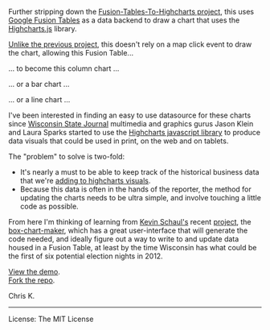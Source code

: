 <p>Further stripping down the <a href="https://github.com/chrislkeller/Fusion-Tables-To-Highcharts">Fusion-Tables-To-Highcharts project</a>, this uses <a href="http://www.google.com/fusiontables/">Google Fusion Tables</a> as a data backend to draw a chart that uses the <a href="http://www.highcharts.com/">Highcharts.js</a> library.</p>
<p><a href="http://www.projects.chrislkeller.com/ft-highcharts/" target="blank">Unlike the previous project</a>, this doesn't rely on a map click event to draw the chart, allowing this Fusion Table...</p>
<!-- <p><img class="posterous_plugin_object posterous_plugin_object_image" src="http://getfile1.posterous.com/getfile/files.posterous.com/temp-2011-12-12/ppEcbdDyJcekziiGaCkdDumcEHgColbIrboHFgpbjvuqxAghDwbhhtHxCFwA/Screen_Shot_2011-12-12_at_9.24.12_PM.png" alt="" width="400" /></p> -->
<p>... to become this column chart ...</p>
<!-- <p><img class="posterous_plugin_object posterous_plugin_object_image" src="http://getfile0.posterous.com/getfile/files.posterous.com/temp-2011-12-12/pkvwvBjaCmgggwFrrxllBegtJpnkFnfkshExtfaxFAIHdJJhApzjBnaEwcve/Screen_Shot_2011-12-12_at_9.23.48_PM.png" alt="" width="400" /></p> -->
<p>... or a bar chart ...</p>
<!-- <p><img class="posterous_plugin_object posterous_plugin_object_image" src="http://getfile4.posterous.com/getfile/files.posterous.com/temp-2011-12-12/hJhjetukDileJehvHAphGriCtcGgslfqHbpvptoyFphzruCJoCHqrFpmncmb/Screen_Shot_2011-12-12_at_9.40.25_PM.png" alt="" width="400" /></p> -->
<p>... or a line chart ...</p>
<!-- <p><img class="posterous_plugin_object posterous_plugin_object_image" src="http://getfile8.posterous.com/getfile/files.posterous.com/temp-2011-12-12/bjCBEesidjidADJGvHcvamlvnDzcdvciqewnwhBEagbfEphqJzfyDBeElyFg/Screen_Shot_2011-12-12_at_9.40.53_PM.png" alt="" width="400" /></p> -->
<p>I've been interested in finding an easy to use datasource for these charts since <a href="http://host.madison.com/wsj/" target="blank">Wisconsin State Journal</a> multimedia and graphics gurus Jason Klein and Laura Sparks started to use the <a href="http://www.highcharts.com/" target="blank">Highcharts javascript library</a> to produce data visuals that could be used in print, on the web and on tablets.</p>
<p>The "problem" to solve is two-fold:</p>
<ul>
<li>It's nearly a must to be able to keep track of the historical business data that we're <a href="http://host.madison.com/wsj/business/data/financial/" target="_blank">adding to highcharts visuals</a>.</li>
<li>Because this data is often in the hands of the reporter, the method for updating the charts needs to be ultra simple, and involve touching a little code as possible.</li>
</ul>
<p>From here I'm thinking of learning from <a href="https://twitter.com/#!/kevinschaul" target="_blank">Kevin Schaul's</a> recent <a href="http://www.kevinschaul.com/2011/12/06/box-chart-maker/" target="_blank">project</a>, the <a href="http://www.kevinschaul.com/projects/box-chart-maker/" target="_blank">box-chart-maker</a>, which has a great user-interface that will generate the code needed, and ideally figure out a way to write to and update data housed in a Fusion Table, at least by the time Wisconsin has what could be the first of six potential election nights in 2012.</p>
<p class="small"><a href="http://www.projects.chrislkeller.com/ft-as-highcharts-datasource">View the demo</a>.<br /> <a href="https://github.com/chrislkeller/ft-as-highcharts-datasource">Fork the repo</a>.</p>

Chris K.

<hr />

License: The MIT License